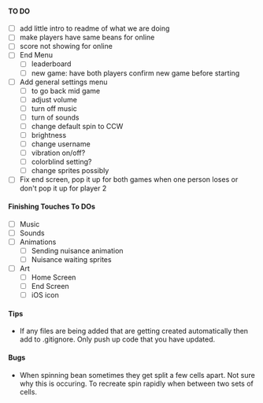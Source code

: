 #### TO DO 
- [ ] add little intro to readme of what we are doing
- [ ] make players have same beans for online
- [ ] score not showing for online
- [ ] End Menu
  - [ ] leaderboard
  - [ ] new game: have both players confirm new game before starting
- [ ] Add general settings menu
  - [ ]  to go back mid game
  - [ ]  adjust volume
  - [ ]  turn off music
  - [ ]  turn of sounds
  - [ ] change default spin to CCW
  - [ ] brightness
  - [ ] change username
  - [ ] vibration on/off?
  - [ ] colorblind setting?
  - [ ] change sprites possibly
- [ ] Fix end screen, pop it up for both games when one person loses or don't pop it up for player 2

#### Finishing Touches To DOs
- [ ] Music
- [ ] Sounds
- [ ] Animations
  - [ ] Sending nuisance animation
  - [ ] Nuisance waiting sprites
- [ ] Art
  - [ ] Home Screen
  - [ ] End Screen
  - [ ] iOS icon

#### Tips
* If any files are being added that are getting created automatically then add to .gitignore. Only push up code that you have updated.

#### Bugs
* When spinning bean sometimes they get split a few cells apart. Not sure why this is occuring. To recreate spin rapidly when between two sets of cells.
